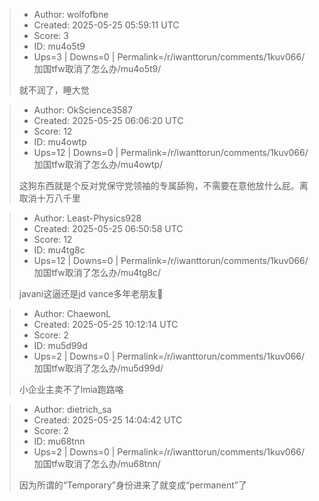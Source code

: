 > - Author: wolfofbne
> - Created: 2025-05-25 05:59:11 UTC
> - Score: 3
> - ID: mu4o5t9
> - Ups=3 | Downs=0 | Permalink=/r/iwanttorun/comments/1kuv066/加国tfw取消了怎么办/mu4o5t9/
>
> 就不润了，睡大觉

> - Author: OkScience3587
> - Created: 2025-05-25 06:06:20 UTC
> - Score: 12
> - ID: mu4owtp
> - Ups=12 | Downs=0 | Permalink=/r/iwanttorun/comments/1kuv066/加国tfw取消了怎么办/mu4owtp/
>
> 这狗东西就是个反对党保守党领袖的专属舔狗，不需要在意他放什么屁。离取消十万八千里

> - Author: Least-Physics928
> - Created: 2025-05-25 06:50:58 UTC
> - Score: 12
> - ID: mu4tg8c
> - Ups=12 | Downs=0 | Permalink=/r/iwanttorun/comments/1kuv066/加国tfw取消了怎么办/mu4tg8c/
>
> javani这逼还是jd vance多年老朋友🤮

> - Author: ChaewonL
> - Created: 2025-05-25 10:12:14 UTC
> - Score: 2
> - ID: mu5d99d
> - Ups=2 | Downs=0 | Permalink=/r/iwanttorun/comments/1kuv066/加国tfw取消了怎么办/mu5d99d/
>
> 小企业主卖不了lmia跑路咯

> - Author: dietrich_sa
> - Created: 2025-05-25 14:04:42 UTC
> - Score: 2
> - ID: mu68tnn
> - Ups=2 | Downs=0 | Permalink=/r/iwanttorun/comments/1kuv066/加国tfw取消了怎么办/mu68tnn/
>
> 因为所谓的“Temporary”身份进来了就变成“permanent”了
